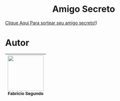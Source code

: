 <h1 align="center">Amigo Secreto</h1>


[Clique Aqui Para sortear seu amigo secreto!](https://amigo-secreto-7vzmvzatz-fabricios-projects-4d71b1f2.vercel.app/))



# Autor
| [<img loading="lazy" src="https://avatars.githubusercontent.com/u/78459567?v=4" width=115><br><sub>Fabricio Segundo</sub>](https://github.com/FabricioPython)|
| :---: |
